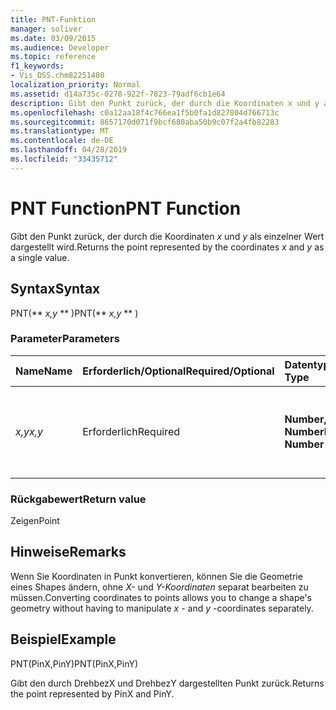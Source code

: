 ```yaml
---
title: PNT-Funktion
manager: soliver
ms.date: 03/09/2015
ms.audience: Developer
ms.topic: reference
f1_keywords:
- Vis_DSS.chm82251480
localization_priority: Normal
ms.assetid: d14a735c-0278-922f-7823-79adf6cb1e64
description: Gibt den Punkt zurück, der durch die Koordinaten x und y als einzelner Wert dargestellt wird.
ms.openlocfilehash: c0a12aa18f4c766ea1f5b0fa1d827804d766713c
ms.sourcegitcommit: 8657170d071f9bcf680aba50b9c07f2a4fb82283
ms.translationtype: MT
ms.contentlocale: de-DE
ms.lasthandoff: 04/28/2019
ms.locfileid: "33435712"
---
```

# <a name="pnt-function"></a><span data-ttu-id="7126a-103">PNT Function</span><span class="sxs-lookup"><span data-stu-id="7126a-103">PNT Function</span></span>

<span data-ttu-id="7126a-104">Gibt den Punkt zurück, der durch die Koordinaten  _x_ und  _y_ als einzelner Wert dargestellt wird.</span><span class="sxs-lookup"><span data-stu-id="7126a-104">Returns the point represented by the coordinates  _x_ and  _y_ as a single value.</span></span> 
  
## <a name="syntax"></a><span data-ttu-id="7126a-105">Syntax</span><span class="sxs-lookup"><span data-stu-id="7126a-105">Syntax</span></span>

<span data-ttu-id="7126a-106">PNT(\*\* *x,y* \*\* )</span><span class="sxs-lookup"><span data-stu-id="7126a-106">PNT(\*\* *x,y* \*\* )</span></span> 
  
### <a name="parameters"></a><span data-ttu-id="7126a-107">Parameter</span><span class="sxs-lookup"><span data-stu-id="7126a-107">Parameters</span></span>

|<span data-ttu-id="7126a-108">**Name**</span><span class="sxs-lookup"><span data-stu-id="7126a-108">**Name**</span></span>|<span data-ttu-id="7126a-109">**Erforderlich/Optional**</span><span class="sxs-lookup"><span data-stu-id="7126a-109">**Required/Optional**</span></span>|<span data-ttu-id="7126a-110">**Datentyp**</span><span class="sxs-lookup"><span data-stu-id="7126a-110">**Data Type**</span></span>|<span data-ttu-id="7126a-111">**Beschreibung**</span><span class="sxs-lookup"><span data-stu-id="7126a-111">**Description**</span></span>|
|:-----|:-----|:-----|:-----|
| <span data-ttu-id="7126a-112">_x,y_</span><span class="sxs-lookup"><span data-stu-id="7126a-112">_x,y_</span></span> <br/> |<span data-ttu-id="7126a-113">Erforderlich</span><span class="sxs-lookup"><span data-stu-id="7126a-113">Required</span></span>  <br/> |<span data-ttu-id="7126a-114">**Number, Number**</span><span class="sxs-lookup"><span data-stu-id="7126a-114">**Number, Number**</span></span> <br/> |<span data-ttu-id="7126a-115">Die Koordinaten des Punkts im Koordinatensystem des aktuellen Shapes.</span><span class="sxs-lookup"><span data-stu-id="7126a-115">The coordinates of the point in the coordinate system of the current shape.</span></span>  <br/> |
   
### <a name="return-value"></a><span data-ttu-id="7126a-116">Rückgabewert</span><span class="sxs-lookup"><span data-stu-id="7126a-116">Return value</span></span>

<span data-ttu-id="7126a-117">Zeigen</span><span class="sxs-lookup"><span data-stu-id="7126a-117">Point</span></span>
  
## <a name="remarks"></a><span data-ttu-id="7126a-118">Hinweise</span><span class="sxs-lookup"><span data-stu-id="7126a-118">Remarks</span></span>

<span data-ttu-id="7126a-119">Wenn Sie Koordinaten in Punkt konvertieren, können Sie die Geometrie eines Shapes ändern, ohne  *X-*  und  *Y-Koordinaten*  separat bearbeiten zu müssen.</span><span class="sxs-lookup"><span data-stu-id="7126a-119">Converting coordinates to points allows you to change a shape's geometry without having to manipulate  *x*  - and  *y*  -coordinates separately.</span></span> 
  
## <a name="example"></a><span data-ttu-id="7126a-120">Beispiel</span><span class="sxs-lookup"><span data-stu-id="7126a-120">Example</span></span>

<span data-ttu-id="7126a-121">PNT(PinX,PinY)</span><span class="sxs-lookup"><span data-stu-id="7126a-121">PNT(PinX,PinY)</span></span> 
  
<span data-ttu-id="7126a-122">Gibt den durch DrehbezX und DrehbezY dargestellten Punkt zurück.</span><span class="sxs-lookup"><span data-stu-id="7126a-122">Returns the point represented by PinX and PinY.</span></span> 
  

